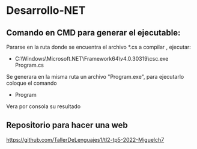 # Desarrollo-NET

## Comando en CMD para generar el ejecutable:

Pararse en la ruta donde se encuentra el archivo *.cs a compilar , ejecutar:

* C:\Windows\Microsoft.NET\Framework64\v4.0.30319\csc.exe Program.cs

Se generara en la misma ruta un archivo "Program.exe", para ejecutarlo coloque el comando

* Program

Vera por consola su resultado


## Repositorio para hacer una web 

https://github.com/TallerDeLenguajes1/tl2-tp5-2022-Miguelch7